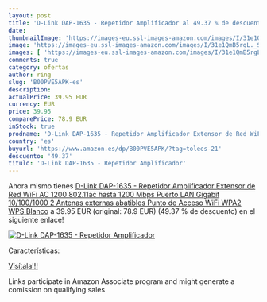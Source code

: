 ```yaml
---
layout: post
title: 'D-Link DAP-1635 - Repetidor Amplificador al 49.37 % de descuento'
date: 
thumbnailImage: 'https://images-eu.ssl-images-amazon.com/images/I/31e1QmB5rgL._SL200_.jpg'
image: 'https://images-eu.ssl-images-amazon.com/images/I/31e1QmB5rgL._SL200_.jpg'
images: [ 'https://images-eu.ssl-images-amazon.com/images/I/31e1QmB5rgL._SL200_.jpg' ]
comments: true
category: ofertas
author: ring
slug: 'B00PVE5APK-es'
description:
actualPrice: 39.95 EUR
currency: EUR
price: 39.95
comparePrice: 78.9 EUR
inStock: true
prodname: 'D-Link DAP-1635 - Repetidor Amplificador Extensor de Red WiFi AC 1200  802.11ac hasta 1200 Mbps  Puerto LAN Gigabit 10/100/1000  2 Antenas externas abatibles  Punto de Acceso WiFi  WPA2  WPS   Blanco'
country: 'es'
buyurl: 'https://www.amazon.es/dp/B00PVE5APK/?tag=tolees-21'
descuento: '49.37'
titulo: 'D-Link DAP-1635 - Repetidor Amplificador'
---
```


Ahora mismo tienes [D-Link DAP-1635 - Repetidor Amplificador Extensor de Red WiFi AC 1200  802.11ac hasta 1200 Mbps  Puerto LAN Gigabit 10/100/1000  2 Antenas externas abatibles  Punto de Acceso WiFi  WPA2  WPS   Blanco](https://www.amazon.es/dp/B00PVE5APK/?tag=tolees-21) a 39.95 EUR (original: 78.9 EUR) (49.37 %  de descuento) en el siguiente enlace!

[![D-Link DAP-1635 - Repetidor Amplificador](https://images-eu.ssl-images-amazon.com/images/I/31e1QmB5rgL._SL200_.jpg)](https://www.amazon.es/dp/B00PVE5APK/?tag=tolees-21)

Características:


[Visítala!!!](https://www.amazon.es/dp/B00PVE5APK/?tag=tolees-21)

Links participate in Amazon Associate program and might generate a comission on qualifying sales
